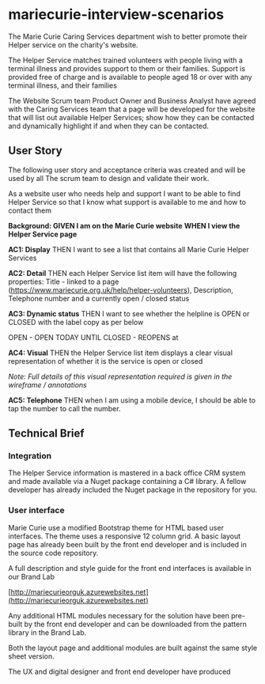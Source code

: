 # mariecurie-interview-scenarios

The Marie Curie Caring Services department wish to better promote their Helper service on the charity's website.

The Helper Service matches trained volunteers with people living with a terminal illness and provides support to them or their families. Support is provided free of charge and is available to people aged 18 or over with any terminal illness, and their families

The Website Scrum team Product Owner and Business Analyst have agreed with the Caring Services team that a page will be developed for the website that will list out available Helper Services; show how they can be contacted and dynamically highlight if and when they can be contacted.

## User Story
The following user story and acceptance criteria was created and will be used by all The scrum team to design and validate their work.

As a website user who needs help and support
I want to be able to find Helper Service
so that I know what support is available to me and how to contact them 

**Background: GIVEN I am on the Marie Curie website** 
**WHEN I view the Helper Service page**

**AC1: Display**
THEN I want to see a list that contains all Marie Curie Helper Services

**AC2: Detail**
THEN each Helper Service list item will have the following properties: Title - linked to a page (https://www.mariecurie.org.uk/help/helper-volunteers), Description, Telephone number and a currently open / closed status

**AC3: Dynamic status**
THEN I want to see whether the helpline is OPEN or CLOSED with the label copy as per below

OPEN - OPEN TODAY UNTIL <closing time>
CLOSED - REOPENS <day> at <opening time>

**AC4: Visual** 
THEN the Helper Service list item displays a clear visual representation of whether it is the service is open or closed

*Note: Full details of this visual representation required is given in the wireframe / annotations*

**AC5: Telephone**
THEN when I am using a mobile device, I should be able to tap the number to call the number.

## Technical Brief

### Integration
The Helper Service information is mastered in a back office CRM system and made available via a Nuget package containing a C# library. A fellow developer has already included the Nuget package in the repository for you. 

### User interface
Marie Curie use a modified Bootstrap theme for HTML based user interfaces. The theme uses a responsive 12 column grid. A basic layout page has already been built by the front end developer and is included in the source code repository.

A full description and style guide for the front end interfaces is available in our Brand Lab

[http://mariecurieorguk.azurewebsites.net](http://mariecurieorguk.azurewebsites.net)

Any additional HTML modules necessary for the solution have been pre-built by the front end developer and can be downloaded from the pattern library in the Brand Lab.

Both the layout page and additional modules are built against the same style sheet version.

The UX and digital designer and front end developer have produced 




